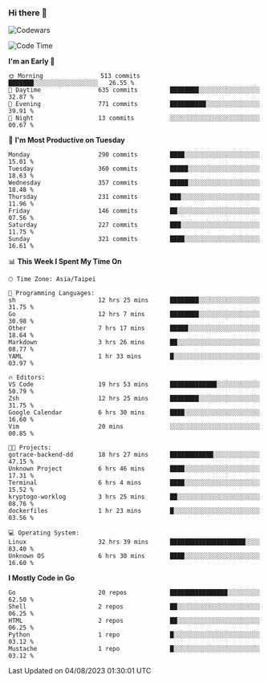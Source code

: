 ### Hi there 👋

![Codewars](https://www.codewars.com/users/omegaatt36/badges/small)

<!--START_SECTION:waka-->
![Code Time](http://img.shields.io/badge/Code%20Time-1%2C467%20hrs%2012%20mins-blue)

**I'm an Early 🐤** 

```text
🌞 Morning                513 commits         ███████░░░░░░░░░░░░░░░░░░   26.55 % 
🌆 Daytime                635 commits         ████████░░░░░░░░░░░░░░░░░   32.87 % 
🌃 Evening                771 commits         ██████████░░░░░░░░░░░░░░░   39.91 % 
🌙 Night                  13 commits          ░░░░░░░░░░░░░░░░░░░░░░░░░   00.67 % 
```
📅 **I'm Most Productive on Tuesday** 

```text
Monday                   290 commits         ████░░░░░░░░░░░░░░░░░░░░░   15.01 % 
Tuesday                  360 commits         █████░░░░░░░░░░░░░░░░░░░░   18.63 % 
Wednesday                357 commits         █████░░░░░░░░░░░░░░░░░░░░   18.48 % 
Thursday                 231 commits         ███░░░░░░░░░░░░░░░░░░░░░░   11.96 % 
Friday                   146 commits         ██░░░░░░░░░░░░░░░░░░░░░░░   07.56 % 
Saturday                 227 commits         ███░░░░░░░░░░░░░░░░░░░░░░   11.75 % 
Sunday                   321 commits         ████░░░░░░░░░░░░░░░░░░░░░   16.61 % 
```


📊 **This Week I Spent My Time On** 

```text
🕑︎ Time Zone: Asia/Taipei

💬 Programming Languages: 
sh                       12 hrs 25 mins      ████████░░░░░░░░░░░░░░░░░   31.75 % 
Go                       12 hrs 7 mins       ████████░░░░░░░░░░░░░░░░░   30.98 % 
Other                    7 hrs 17 mins       █████░░░░░░░░░░░░░░░░░░░░   18.64 % 
Markdown                 3 hrs 26 mins       ██░░░░░░░░░░░░░░░░░░░░░░░   08.77 % 
YAML                     1 hr 33 mins        █░░░░░░░░░░░░░░░░░░░░░░░░   03.97 % 

🔥 Editors: 
VS Code                  19 hrs 53 mins      █████████████░░░░░░░░░░░░   50.79 % 
Zsh                      12 hrs 25 mins      ████████░░░░░░░░░░░░░░░░░   31.75 % 
Google Calendar          6 hrs 30 mins       ████░░░░░░░░░░░░░░░░░░░░░   16.60 % 
Vim                      20 mins             ░░░░░░░░░░░░░░░░░░░░░░░░░   00.85 % 

🐱‍💻 Projects: 
gotrace-backend-dd       18 hrs 27 mins      ████████████░░░░░░░░░░░░░   47.15 % 
Unknown Project          6 hrs 46 mins       ████░░░░░░░░░░░░░░░░░░░░░   17.31 % 
Terminal                 6 hrs 4 mins        ████░░░░░░░░░░░░░░░░░░░░░   15.52 % 
kryptogo-worklog         3 hrs 25 mins       ██░░░░░░░░░░░░░░░░░░░░░░░   08.76 % 
dockerfiles              1 hr 23 mins        █░░░░░░░░░░░░░░░░░░░░░░░░   03.56 % 

💻 Operating System: 
Linux                    32 hrs 39 mins      █████████████████████░░░░   83.40 % 
Unknown OS               6 hrs 30 mins       ████░░░░░░░░░░░░░░░░░░░░░   16.60 % 
```

**I Mostly Code in Go** 

```text
Go                       20 repos            ████████████████░░░░░░░░░   62.50 % 
Shell                    2 repos             ██░░░░░░░░░░░░░░░░░░░░░░░   06.25 % 
HTML                     2 repos             ██░░░░░░░░░░░░░░░░░░░░░░░   06.25 % 
Python                   1 repo              █░░░░░░░░░░░░░░░░░░░░░░░░   03.12 % 
Mustache                 1 repo              █░░░░░░░░░░░░░░░░░░░░░░░░   03.12 % 
```




 Last Updated on 04/08/2023 01:30:01 UTC
<!--END_SECTION:waka-->

<!--
**omegaatt36/omegaatt36** is a ✨ _special_ ✨ repository because its `README.md` (this file) appears on your GitHub profile.

Here are some ideas to get you started:

- 🔭 I’m currently working on ...
- 🌱 I’m currently learning ...
- 👯 I’m looking to collaborate on ...
- 🤔 I’m looking for help with ...
- 💬 Ask me about ...
- 📫 How to reach me: ...
- 😄 Pronouns: ...
- ⚡ Fun fact: ...
-->
